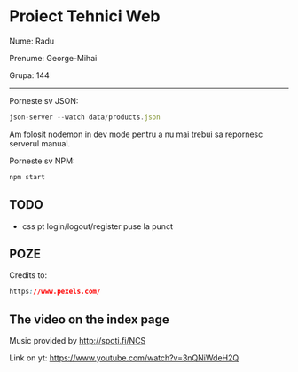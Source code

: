 # Proiect Tehnici Web

Nume: Radu

Prenume: George-Mihai

Grupa: 144

---

Porneste sv JSON:

```js
json-server --watch data/products.json
```

Am folosit nodemon in dev mode pentru a nu mai trebui sa repornesc serverul manual.

Porneste sv NPM:

```js
npm start
```

## TODO

- css pt login/logout/register puse la punct

## POZE

Credits to:

```css
https://www.pexels.com/
```

## The video on the index page

Music provided by <http://spoti.fi/NCS>

Link on yt: <https://www.youtube.com/watch?v=3nQNiWdeH2Q>
